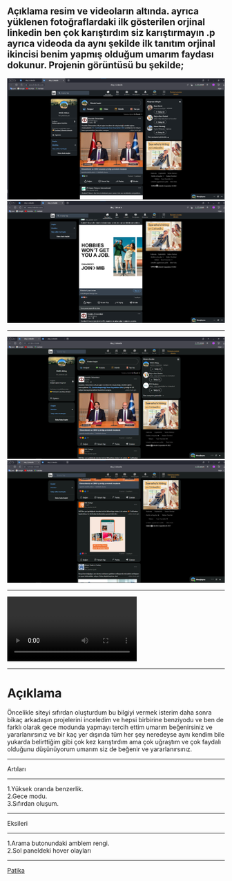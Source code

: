 Açıklama resim ve videoların altında. ayrıca yüklenen fotoğraflardaki ilk gösterilen orjinal linkedin ben çok karıştırdım siz karıştırmayın .p ayrıca videoda da aynı şekilde ilk tanıtım orjinal ikincisi benim yapmış olduğum umarım faydası dokunur. Projenin görüntüsü bu şekilde;
-

![](img/orjss1.png)
![](img/orjss2.png)

***

![](img/mnss1png.png)
![](img/msss2.png)

***

![](img/tan%C4%B1t%C4%B1mv%C5%9Fdeo.mp4)

***

# Açıklama
Öncelikle siteyi sıfırdan oluşturdum bu bilgiyi vermek isterim daha sonra bikaç arkadaşın projelerini inceledim ve hepsi birbirine benziyodu ve ben de farklı olarak gece modunda yapmayı tercih ettim umarım beğenirsiniz ve yararlanırsınız ve bir kaç yer dışında tüm her şey neredeyse aynı kendim bile yukarda belirttiğim gibi çok kez karıştırdım ama çok uğraştım ve çok faydalı olduğunu düşünüyorum umarım siz de beğenir ve yararlanırsınız. 
***
Artıları
***
1.Yüksek oranda benzerlik. <br/>
2.Gece modu.<br/>
3.Sıfırdan oluşum.

***
Eksileri
***
1.Arama butonundaki amblem rengi. <br/>
2.Sol paneldeki hover olayları

***

[Patika](https://app.patika.dev/kajinski)
